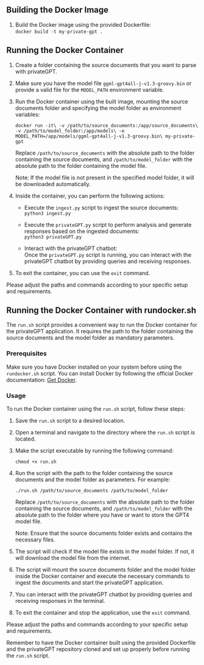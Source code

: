 Building the Docker Image
-------------------------

1.  Build the Docker image using the provided Dockerfile:\
    `docker build -t my-private-gpt .`

Running the Docker Container
----------------------------

1.  Create a folder containing the source documents that you want to parse with privateGPT.

2.  Make sure you have the model file `ggml-gpt4all-j-v1.3-groovy.bin` or provide a valid file for the `MODEL_PATH` environment variable.

3.  Run the Docker container using the built image, mounting the source documents folder and specifying the model folder as environment variables:


    `docker run -it\
      -v /path/to/source_documents:/app/source_documents\
      -v /path/to/model_folder:/app/models\
      -e MODEL_PATH=/app/models/ggml-gpt4all-j-v1.3-groovy.bin\
      my-private-gpt`

    Replace `/path/to/source_documents` with the absolute path to the folder containing the source documents, and `/path/to/model_folder` with the absolute path to the folder containing the model file.

    Note: If the model file is not present in the specified model folder, it will be downloaded automatically.

4.  Inside the container, you can perform the following actions:

    -   Execute the `ingest.py` script to ingest the source documents:\
        `python3 ingest.py`

    -   Execute the `privateGPT.py` script to perform analysis and generate responses based on the ingested documents:\
        `python3 privateGPT.py`

    -   Interact with the privateGPT chatbot:\
        Once the `privateGPT.py` script is running, you can interact with the privateGPT chatbot by providing queries and receiving responses.

5.  To exit the container, you can use the `exit` command.

Please adjust the paths and commands according to your specific setup and requirements.

Running the Docker Container with rundocker.sh
----------------------------------------------

The `run.sh` script provides a convenient way to run the Docker container for the privateGPT application. It requires the path to the folder containing the source documents and the model folder as mandatory parameters.

### Prerequisites

Make sure you have Docker installed on your system before using the `rundocker.sh` script. You can install Docker by following the official Docker documentation: [Get Docker](https://docs.docker.com/get-docker/).

### Usage

To run the Docker container using the `run.sh` script, follow these steps:

1.  Save the `run.sh` script to a desired location.

2.  Open a terminal and navigate to the directory where the `run.sh` script is located.

3.  Make the script executable by running the following command:


    `chmod +x run.sh`

4.  Run the script with the path to the folder containing the source documents and the model folder as parameters. For example:


    `./run.sh /path/to/source_documents /path/to/model_folder`

    Replace `/path/to/source_documents` with the absolute path to the folder containing the source documents, and `/path/to/model_folder` with the absolute path to the folder where you have or want to store the GPT4 model file.

    Note: Ensure that the source documents folder exists and contains the necessary files.

5.  The script will check if the model file exists in the model folder. If not, it will download the model file from the internet.

6.  The script will mount the source documents folder and the model folder inside the Docker container and execute the necessary commands to ingest the documents and start the privateGPT application.

7.  You can interact with the privateGPT chatbot by providing queries and receiving responses in the terminal.

8.  To exit the container and stop the application, use the `exit` command.

Please adjust the paths and commands according to your specific setup and requirements.

Remember to have the Docker container built using the provided Dockerfile and the privateGPT repository cloned and set up properly before running the `run.sh` script.
